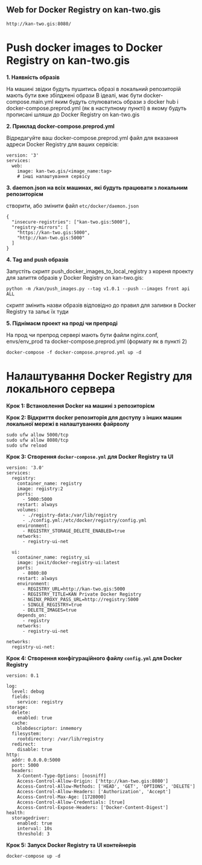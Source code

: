 ## **Web for Docker Registry on kan-two.gis**

```
http://kan-two.gis:8080/
```

# **Push docker images to Docker Registry on kan-two.gis**
**1. Наявність образів**

На машині звідки будуть пушитись образі в локальний репозиторій мають бути вже збілджені образи
В ідеалі, має бути docker-compose.main.yml яким будуть спулюватись образи з docker hub і docker-compose.preprod.yml (як в наступному пункті) в якому будуть прописані шляши до Docker Registry on kan-two.gis

**2. Приклад docker-compose.preprod.yml**

Відредагуйте ваш docker-compose.preprod.yml файл для вказання адреси Docker Registry для ваших сервісів:
```
version: '3'
services:
  web:
    image: kan-two.gis/<image_name:tag>
    # інші налаштування сервісу
```

**3. daemon.json на всіх машинах, які будуть працювати з локальним репозиторієм**

створити, або змінити файл `etc/docker/daemon.json` 
```
{
  "insecure-registries": ["kan-two.gis:5000"],
  "registry-mirrors": [
    "https://kan-two.gis:5000",
    "http://kan-two.gis:5000"
  ]
}
```

**4. Tag and push образів**

Запустіть скрипт push_docker_images_to_local_registry з кореня проекту для залиття образів у Docker Registry on kan-two.gis:
```
python -m /kan/push_images.py --tag v1.0.1 --push --images front api ALL
```
скрипт змінить назви образів відповідно до правил для заливки в Docker Registry та зальє їх туди

**5. Піднімаєм проект на проді чи препроді**

На прод чи препрод сервері мають бути файли nginx.conf, envs/env_prod та docker-compose.preprod.yml (формату як в пункті 2)
```
docker-compose -f docker-compose.preprod.yml up -d
```
#

# **Налаштування Docker Registry для локального сервера**
**Крок 1: Встановлення Docker на машині з репозиторієм**

**Крок 2: Відкриття docker репозиторія для доступу з інших машин локальної мережі в налаштуваннях файрволу**

```
sudo ufw allow 5000/tcp
sudo ufw allow 8080/tcp
sudo ufw reload
```
**Крок 3: Створення  `docker-compose.yml` для Docker Registry та UI**

```
version: '3.0'
services:
  registry:
    container_name: registry
    image: registry:2
    ports:
      - 5000:5000
    restart: always
    volumes:
      - ./registry-data:/var/lib/registry
      - ./config.yml:/etc/docker/registry/config.yml
    environment:
      - REGISTRY_STORAGE_DELETE_ENABLED=true
    networks:
      - registry-ui-net

  ui:
    container_name: registry_ui
    image: joxit/docker-registry-ui:latest
    ports:
      - 8080:80
    restart: always
    environment:
      - REGISTRY_URL=http://kan-two.gis:5000
      - REGISTRY_TITLE=KAN Private Docker Registry
      - NGINX_PROXY_PASS_URL=http://registry:5000
      - SINGLE_REGISTRY=true
      - DELETE_IMAGES=true
    depends_on:
      - registry
    networks:
      - registry-ui-net

networks:
  registry-ui-net:
```

**Крок 4: Створення конфігураційного файлу `config.yml` для Docker Registry**

```
version: 0.1

log:
  level: debug
  fields:
    service: registry
storage:
  delete:
    enabled: true
  cache:
    blobdescriptor: inmemory
  filesystem:
    rootdirectory: /var/lib/registry
  redirect:
    disable: true
http:
  addr: 0.0.0.0:5000
  port: 5000
  headers:
    X-Content-Type-Options: [nosniff]
    Access-Control-Allow-Origin: ['http://kan-two.gis:8080']
    Access-Control-Allow-Methods: ['HEAD', 'GET', 'OPTIONS', 'DELETE']
    Access-Control-Allow-Headers: ['Authorization', 'Accept']
    Access-Control-Max-Age: [1728000]
    Access-Control-Allow-Credentials: [true]
    Access-Control-Expose-Headers: ['Docker-Content-Digest']
health:
  storagedriver:
    enabled: true
    interval: 10s
    threshold: 3
```
**Крок 5: Запуск Docker Registry та UI контейнерів**

```
docker-compose up -d
```
